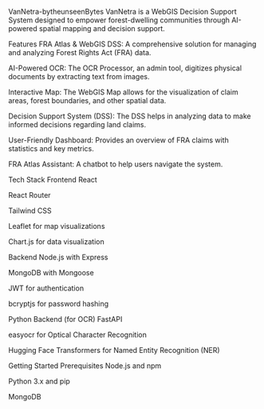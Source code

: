 VanNetra-bytheunseenBytes
VanNetra is a WebGIS Decision Support System designed to empower forest-dwelling communities through AI-powered spatial mapping and decision support.

Features
FRA Atlas & WebGIS DSS: A comprehensive solution for managing and analyzing Forest Rights Act (FRA) data.

AI-Powered OCR: The OCR Processor, an admin tool, digitizes physical documents by extracting text from images.

Interactive Map: The WebGIS Map allows for the visualization of claim areas, forest boundaries, and other spatial data.

Decision Support System (DSS): The DSS helps in analyzing data to make informed decisions regarding land claims.

User-Friendly Dashboard: Provides an overview of FRA claims with statistics and key metrics.

FRA Atlas Assistant: A chatbot to help users navigate the system.

Tech Stack
Frontend
React

React Router

Tailwind CSS

Leaflet for map visualizations

Chart.js for data visualization

Backend
Node.js with Express

MongoDB with Mongoose

JWT for authentication

bcryptjs for password hashing

Python Backend (for OCR)
FastAPI

easyocr for Optical Character Recognition

Hugging Face Transformers for Named Entity Recognition (NER)

Getting Started
Prerequisites
Node.js and npm

Python 3.x and pip

MongoDB
